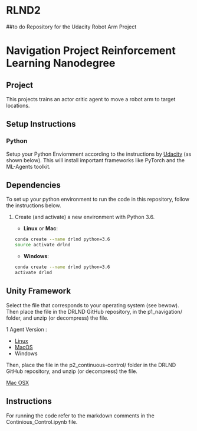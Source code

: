 # RLND2
##to do 
Repository for the Udacity Robot Arm Project 
# Navigation Project Reinforcement Learning Nanodegree 

## Project

This projects trains an actor critic agent to move a robot arm to target locations.  



## Setup Instructions

### Python 

Setup your Python Enviornment according to the instructions by [Udacity](https://github.com/udacity/deep-reinforcement-learning#dependencies) (as shown below). This will install important frameworks like PyTorch and the ML-Agents toolkit.   

## Dependencies

To set up your python environment to run the code in this repository, follow the instructions below.

1. Create (and activate) a new environment with Python 3.6.

	- __Linux__ or __Mac__: 
	```bash
	conda create --name drlnd python=3.6
	source activate drlnd
	```
	- __Windows__: 
	```bash
	conda create --name drlnd python=3.6 
	activate drlnd
	```
	



## Unity Framework 

Select the file that corresponds to your operating system (see bewow).  
Then place the file in the DRLND GitHub repository, in the p1_navigation/ folder, and unzip (or decompress) the file.

1 Agent Version : 

- [Linux](https://s3-us-west-1.amazonaws.com/udacity-drlnd/P2/Reacher/one_agent/Reacher_Linux.zip)
- [MacOS](https://s3-us-west-1.amazonaws.com/udacity-drlnd/P2/Reacher/one_agent/Reacher.app.zip) 
- Windows 


Then, place the file in the p2_continuous-control/ folder in the DRLND GitHub repository, and unzip (or decompress) the file.

[Mac OSX](https://s3-us-west-1.amazonaws.com/udacity-drlnd/P1/Banana/Banana.app.zip) 



## Instructions 
For running the code refer to the markdown comments in the Continious_Control.ipynb file. 

